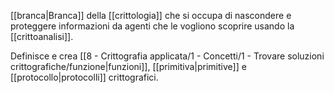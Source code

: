 [[branca|Branca]] della [[crittologia]] che si occupa di nascondere e proteggere informazioni da agenti che le vogliono scoprire usando la [[crittoanalisi]].

Definisce e crea [[8 - Crittografia applicata/1 - Concetti/1 - Trovare soluzioni crittografiche/funzione|funzioni]], [[primitiva|primitive]] e [[protocollo|protocolli]] crittografici.